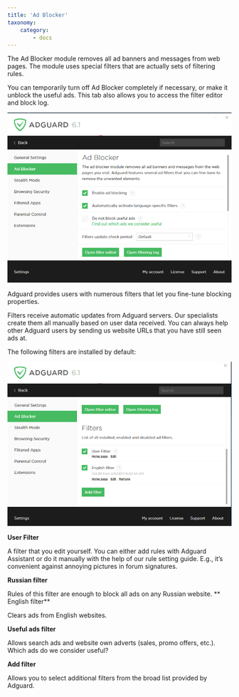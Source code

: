 ```yaml
---
title: 'Ad Blocker'
taxonomy:
    category:
        - docs
---
```


The Ad Blocker module removes all ad banners and messages from web pages. The module uses special filters that are actually sets of filtering rules.

You can temporarily turn off Ad Blocker completely if necessary, or make it unblock the useful ads. This tab also allows you to access the filter editor and block log.

![](win10-01.png)

Adguard provides users with numerous filters that let you fine-tune blocking properties.

Filters receive automatic updates from Adguard servers. Our specialists create them all manually based on user data received. You can always help other Adguard users by sending us website URLs that you have still seen ads at.

The following filters are installed by default:

![](win10-02.png)

**User Filter**

A filter that you edit yourself. You can either add rules with Adguard Assistant or do it manually with the help of our rule setting guide. E.g., it’s convenient against annoying pictures in forum signatures.

**Russian filter**

Rules of this filter are enough to block all ads on any Russian website.
**
English filter**

Clears ads from English websites.

**Useful ads filter**

Allows search ads and website own adverts (sales, promo offers, etc.). Which ads do we consider useful?

**Add filter**

Allows you to select additional filters from the broad list provided by Adguard.
